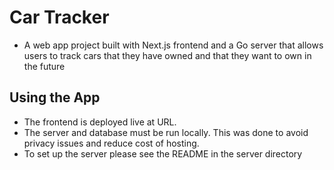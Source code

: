 # Car Tracker

- A web app project built with Next.js frontend and a Go server that allows users to track cars that they have owned and that they want to own in the future

## Using the App

- The frontend is deployed live at URL.
- The server and database must be run locally. This was done to avoid privacy issues and reduce cost of hosting.
- To set up the server please see the README in the server directory